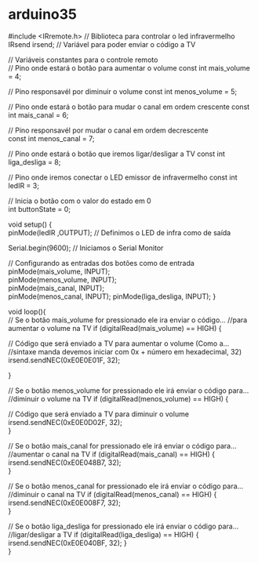 # arduino35
#include <IRremote.h> // Biblioteca para controlar o led infravermelho  
  IRsend irsend; // Variável para poder enviar o código a TV 
 
  // Variáveis constantes para o controle remoto  
  // Pino onde estará o botão para aumentar o volume 
  const int mais_volume = 4;   
  
  // Pino responsavél por diminuir o volume
  const int menos_volume = 5;  
  
  // Pino onde estará o botão para mudar o canal em ordem crescente
  const int mais_canal = 6;  
  
  // Pino responsavél por mudar o canal em ordem decrescente  
  const int menos_canal = 7;   
  
  // Pino onde estará o botão que iremos ligar/desligar a TV 
  const int liga_desliga = 8;  
  
  // Pino onde iremos conectar o LED emissor de infravermelho
  const int ledIR = 3;         
 
  // Inicia o botão com o valor do estado em 0   
  int buttonState = 0;     
 
  void setup() {      
  pinMode(ledIR ,OUTPUT); // Definimos o LED de infra como de saída 
 
  Serial.begin(9600);   // Iniciamos o Serial Monitor
 
  // Configurando as entradas dos botões como de entrada
  pinMode(mais_volume, INPUT);   
  pinMode(menos_volume, INPUT);   
  pinMode(mais_canal, INPUT);   
  pinMode(menos_canal, INPUT); 
  pinMode(liga_desliga, INPUT);
  }  
 
  void loop(){  
  // Se o botão mais_volume for pressionado ele ira enviar o código...
  //para aumentar o volume na TV 
  if (digitalRead(mais_volume) == HIGH) { 
  
  // Código que será enviado a TV para aumentar o volume  (Como a... 
  //sintaxe manda devemos iniciar com 0x + número em hexadecimal, 32) 
  irsend.sendNEC(0xE0E0E01F, 32); 
  
  }     
 
// Se o botão menos_volume for pressionado ele irá enviar o código para... 
//diminuir o volume na TV
  if (digitalRead(menos_volume) == HIGH) { 

// Código que será enviado a TV para diminuir o volume    
   irsend.sendNEC(0xE0E0D02F, 32);  
  }    
 
// Se o botão mais_canal for pressionado ele irá enviar o código para... 
//aumentar o canal na TV 
  if (digitalRead(mais_canal) == HIGH) {      
   irsend.sendNEC(0xE0E048B7, 32);    
  }     

// Se o botão menos_canal for pressionado ele irá enviar o código para... 
//diminuir o canal na TV
  if (digitalRead(menos_canal) == HIGH) {      
   irsend.sendNEC(0xE0E008F7, 32);    
  }    
 
// Se o botão liga_desliga for pressionado ele irá enviar o código para... 
//ligar/desligar a TV 
  if (digitalRead(liga_desliga) == HIGH) {
    irsend.sendNEC(0xE0E040BF, 32);
   }  
 }
